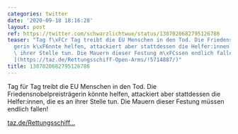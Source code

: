 ```yaml
---
categories: twitter
date: '2020-09-18 18:16:28'
layout: post
ref: https://twitter.com/schwarzlichtwue/status/1307020682795126786
teaser: "Tag f\xFCr Tag treibt die EU Menschen in den Tod. Die Friedensnobelpreistr\xE4\
  gerin k\xF6nnte helfen, attackiert aber stattdessen die Helfer:innen, die es an\
  \ ihrer Stelle tun. Die Mauern dieser Festung m\xFCssen endlich fallen!\n\n[taz.de/Rettungsschiff\u2026\
  ](https://taz.de/Rettungsschiff-Open-Arms/!5714887/)"
title: 1307020682795126786
---
```

Tag für Tag treibt die EU Menschen in den Tod. Die Friedensnobelpreisträgerin könnte helfen, attackiert aber stattdessen die Helfer:innen, die es an ihrer Stelle tun. Die Mauern dieser Festung müssen endlich fallen!

[taz.de/Rettungsschiff…](https://taz.de/Rettungsschiff-Open-Arms/!5714887/)